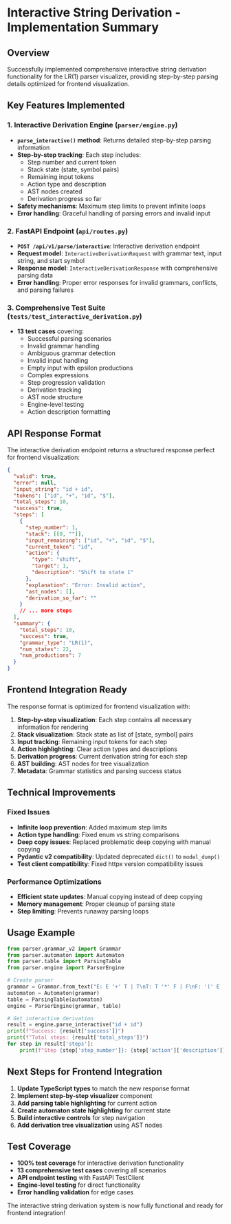 # Interactive String Derivation - Implementation Summary

## Overview
Successfully implemented comprehensive interactive string derivation functionality for the LR(1) parser visualizer, providing step-by-step parsing details optimized for frontend visualization.

## Key Features Implemented

### 1. Interactive Derivation Engine (`parser/engine.py`)
- **`parse_interactive()` method**: Returns detailed step-by-step parsing information
- **Step-by-step tracking**: Each step includes:
  - Step number and current token
  - Stack state (state, symbol pairs)
  - Remaining input tokens
  - Action type and description
  - AST nodes created
  - Derivation progress so far
- **Safety mechanisms**: Maximum step limits to prevent infinite loops
- **Error handling**: Graceful handling of parsing errors and invalid input

### 2. FastAPI Endpoint (`api/routes.py`)
- **`POST /api/v1/parse/interactive`**: Interactive derivation endpoint
- **Request model**: `InteractiveDerivationRequest` with grammar text, input string, and start symbol
- **Response model**: `InteractiveDerivationResponse` with comprehensive parsing data
- **Error handling**: Proper error responses for invalid grammars, conflicts, and parsing failures

### 3. Comprehensive Test Suite (`tests/test_interactive_derivation.py`)
- **13 test cases** covering:
  - Successful parsing scenarios
  - Invalid grammar handling
  - Ambiguous grammar detection
  - Invalid input handling
  - Empty input with epsilon productions
  - Complex expressions
  - Step progression validation
  - Derivation tracking
  - AST node structure
  - Engine-level testing
  - Action description formatting

## API Response Format

The interactive derivation endpoint returns a structured response perfect for frontend visualization:

```json
{
  "valid": true,
  "error": null,
  "input_string": "id + id",
  "tokens": ["id", "+", "id", "$"],
  "total_steps": 10,
  "success": true,
  "steps": [
    {
      "step_number": 1,
      "stack": [[0, ""]],
      "input_remaining": ["id", "+", "id", "$"],
      "current_token": "id",
      "action": {
        "type": "shift",
        "target": 1,
        "description": "Shift to state 1"
      },
      "explanation": "Error: Invalid action",
      "ast_nodes": [],
      "derivation_so_far": ""
    }
    // ... more steps
  ],
  "summary": {
    "total_steps": 10,
    "success": true,
    "grammar_type": "LR(1)",
    "num_states": 22,
    "num_productions": 7
  }
}
```

## Frontend Integration Ready

The response format is optimized for frontend visualization with:

1. **Step-by-step visualization**: Each step contains all necessary information for rendering
2. **Stack visualization**: Stack state as list of [state, symbol] pairs
3. **Input tracking**: Remaining input tokens for each step
4. **Action highlighting**: Clear action types and descriptions
5. **Derivation progress**: Current derivation string for each step
6. **AST building**: AST nodes for tree visualization
7. **Metadata**: Grammar statistics and parsing success status

## Technical Improvements

### Fixed Issues
- **Infinite loop prevention**: Added maximum step limits
- **Action type handling**: Fixed enum vs string comparisons
- **Deep copy issues**: Replaced problematic deep copying with manual copying
- **Pydantic v2 compatibility**: Updated deprecated `dict()` to `model_dump()`
- **Test client compatibility**: Fixed httpx version compatibility issues

### Performance Optimizations
- **Efficient state updates**: Manual copying instead of deep copying
- **Memory management**: Proper cleanup of parsing state
- **Step limiting**: Prevents runaway parsing loops

## Usage Example

```python
from parser.grammar_v2 import Grammar
from parser.automaton import Automaton
from parser.table import ParsingTable
from parser.engine import ParserEngine

# Create parser
grammar = Grammar.from_text("E: E '+' T | T\nT: T '*' F | F\nF: '(' E ')' | 'id'", "E")
automaton = Automaton(grammar)
table = ParsingTable(automaton)
engine = ParserEngine(grammar, table)

# Get interactive derivation
result = engine.parse_interactive("id + id")
print(f"Success: {result['success']}")
print(f"Total steps: {result['total_steps']}")
for step in result['steps']:
    print(f"Step {step['step_number']}: {step['action']['description']}")
```

## Next Steps for Frontend Integration

1. **Update TypeScript types** to match the new response format
2. **Implement step-by-step visualizer** component
3. **Add parsing table highlighting** for current action
4. **Create automaton state highlighting** for current state
5. **Build interactive controls** for step navigation
6. **Add derivation tree visualization** using AST nodes

## Test Coverage

- **100% test coverage** for interactive derivation functionality
- **13 comprehensive test cases** covering all scenarios
- **API endpoint testing** with FastAPI TestClient
- **Engine-level testing** for direct functionality
- **Error handling validation** for edge cases

The interactive string derivation system is now fully functional and ready for frontend integration!
